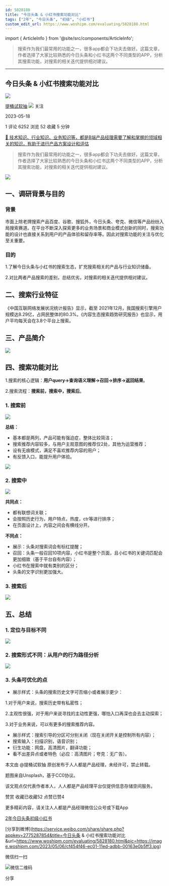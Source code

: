 ```yaml
---
id: 5828180
title: "今日头条 & 小红书搜索功能对比"
tags: ["2年", "今日头条", "初级", "小红书"]
custom_edit_url: https://www.woshipm.com/evaluating/5828180.html
---
```

import { ArticleInfo } from '@site/src/components/ArticleInfo';

<ArticleInfo
    author="提桶试软抽"
    authorLink="https://www.woshipm.com/u/1303377"
    published="2023-05-18"
    views={6252}
    comments={1}
    collects={52}
/>

> 搜索作为我们最常用的功能之一，很多app都会下功夫去做好。这篇文章，作者选择了大家比较熟悉的今日头条和小红书这两个不同类型的APP，分析其搜索功能，对搜索的相关迭代提供相对建议。

---

## 今日头条 & 小红书搜索功能对比

[![](https://static.woshipm.com/pmapp_avatar_20230409170710_7431.jpeg?imageView2/1/w/72/h/72/q/100)](https://www.woshipm.com/u/1303377)

[提桶试软抽](https://www.woshipm.com/u/1303377) ![](https://static.woshipm.com/tag/1101_1@2x.png) 关注

2023-05-18

1 评论 6252 浏览 52 收藏 5 分钟

[🔗 技术知识、行业知识、业务知识等，都是B端产品经理需要了解和掌握的领域相关的知识，有助于进行产品方案设计和评估](https://ke.qidianla.com/courses/bcpm)

> 搜索作为我们最常用的功能之一，很多app都会下功夫去做好。这篇文章，作者选择了大家比较熟悉的今日头条和小红书这两个不同类型的APP，分析其搜索功能，对搜索的相关迭代提供相对建议。

![](https://image.woshipm.com/2023/05/06/cf454f46-ec01-11ed-adbb-00163e0b5ff3.jpg)

## 一、调研背景与目的

### 背景

市面上除老牌搜索产品百度、谷歌、搜狐外，今日头条、夸克、微信等产品纷纷入局搜索赛道。在平台不断深入探索更多的业务场景和商业模式创新的同时，搜索功能的设计也直接关系到用户的产品体验和留存率等。因此对搜索功能的关注与优化至关重要。

### 目的

1.了解今日头条与小红书的搜索生态，扩充搜索相关的产品与行业知识储备。

2.对比两者产品搜索的差别，总结优劣，对搜索的相关迭代提供相对建议。

## 二、搜索行业特征

《中国互联网络发展状况统计报告》显示，截至 2021年12月，我国搜索引擎用户规模达8.29亿，占网民整体的80.3%。《内容生态搜索趋势研究报告》也显示，用户平均每天会在3.8个平台上搜索。

## 三、产品简介

![](https://image.woshipm.com/2023/05/17/f946abdc-f4c1-11ed-8df9-00163e0b5ff3.png)

## 四、搜索功能对比

1.搜索的核心逻辑：**用户query→查询语义理解→召回→排序→返回结果**。

2.搜索流程：**搜索前，搜索中，搜索后**。

### 1\. 搜索前

![](https://image.woshipm.com/2023/05/17/e9b84434-f4bf-11ed-adbb-00163e0b5ff3.png)

**总结：**

*   基本都是两列，产品可能有强迫症，整体比较简洁；
*   搜索推荐内容较多，与用户主观意图的推荐仅2处，其他为运营推荐；
*   设有无痕模式，满足不喜欢推荐内容的用户；
*   有反馈入口，能提升用户体验。

![](https://image.woshipm.com/2023/05/17/9f596dd6-f4c0-11ed-8df9-00163e0b5ff3.png)

### 2\. 搜索中

![](https://image.woshipm.com/2023/05/17/cfd914a2-f4c0-11ed-8df9-00163e0b5ff3.png)

**共同点：**

*   都有联想词关联；
*   会按照历史行为，用户特点，热度，ctr等进行排序；
*   在页面设计上，内容之间会有横线分开。

**不同点：**

*   展示：头条对搜索词会有标红提醒；
*   召回：头条一般召回10项内容，小红书是整个页面，且小红书的关键词匹配会更加细致（基于平台自有内容）；
*   小红书在搜索中就有类别的区分；
*   头条的文字识别更加强大。

### 3\. 搜索后

![](https://image.woshipm.com/2023/05/17/4066b4f4-f4c1-11ed-8df9-00163e0b5ff3.jpg)

## 五、总结

### 1\. 定位与目标不同

![](https://image.woshipm.com/2023/05/17/71d0ea28-f4c1-11ed-8df9-00163e0b5ff3.png)

### 2\. 搜索形式不同：从用户的行为路径分析

![](https://image.woshipm.com/2023/05/17/a7a83674-f4c1-11ed-adbb-00163e0b5ff3.jpg)

### 3\. 头条可优化的点

*   展示样式：头条的搜索历史文字可否缩小或者展示更少：

1.对于用户来说，搜索历史带有私密性；

2.主观性很强，对于用户来说寻找的主动性更强，哪怕入口再深也会去主动探索；

3.对于业务来说，可以有更多的搜索推荐内容。

*   展示样式：搜索引导的分区可分别关闭（现在关闭开关是控制所有内容）；
*   搜索输入：扫描识别，语音识别；
*   衍生功能：网盘，高清图片，翻译功能；
*   看不出差异点或者特色（必应：高清图片；夸克：无广告）。

本文由 @提桶试软抽 原创发布于人人都是产品经理，未经许可，禁止转载。

题图来自Unsplash，基于CC0协议。

该文观点仅代表作者本人，人人都是产品经理平台仅提供信息存储空间服务。

赞赏 收藏已收藏52 点赞已赞4

更多精彩内容，请关注人人都是产品经理微信公众号或下载App

[2年](https://www.woshipm.com/tag/2%e5%b9%b4)[今日头条](https://www.woshipm.com/tag/%e4%bb%8a%e6%97%a5%e5%a4%b4%e6%9d%a1)[初级](https://www.woshipm.com/tag/%e5%88%9d%e7%ba%a7)[小红书](https://www.woshipm.com/tag/%e5%b0%8f%e7%ba%a2%e4%b9%a6)

[分享到微博](https://service.weibo.com/share/share.php?appkey=2775287854&title=今日头条 & 小红书搜索功能对比&url=https://www.woshipm.com/evaluating/5828180.html&pic=https://image.woshipm.com/2023/05/06/cf454f46-ec01-11ed-adbb-00163e0b5ff3.jpg)

微信扫一扫

![微信二维码](https://api.pwmqr.com/qrcode/create/?url=https://www.woshipm.com/evaluating/5828180.html)

分享